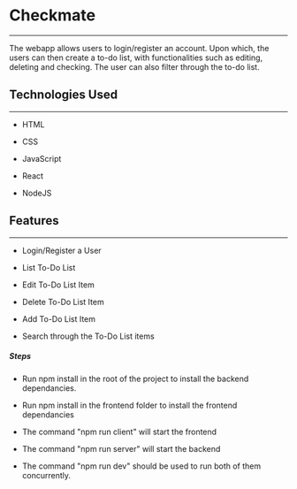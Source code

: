 <h1>Checkmate</h1>
<hr><p>The webapp allows users to login/register an account. Upon which, the users can then create a to-do list, with functionalities such as editing, deleting and checking. The user can also filter through the to-do list.</p><h2>Technologies Used</h2>
<hr><ul>
<li>HTML</li>
</ul><ul>
<li>CSS</li>
</ul><ul>
<li>JavaScript</li>
</ul><ul>
<li>React</li>
</ul><ul>
<li>NodeJS</li>
</ul><h2>Features</h2>
<hr><ul>
<li>Login/Register a User</li>
</ul><ul>
<li>List To-Do List</li>
</ul><ul>
<li>Edit To-Do List Item</li>
</ul><ul>
<li>Delete To-Do List Item</li>
</ul><ul>
<li>Add To-Do List Item</li>
</ul><ul>
<li>Search through the To-Do List items</li>
</ul><h5>Steps</h5><ul>
<li>Run npm install in the root of the project to install the backend dependancies.</li>
</ul><ul>
<li>Run npm install in the frontend folder to install the frontend dependancies</li>
</ul><ul>
<li>The command "npm run client" will start the frontend</li>
</ul><ul>
<li>The command "npm run server" will start the backend</li>
</ul><ul>
<li>The command "npm run dev" should be used to run both of them concurrently.</li>
</ul>